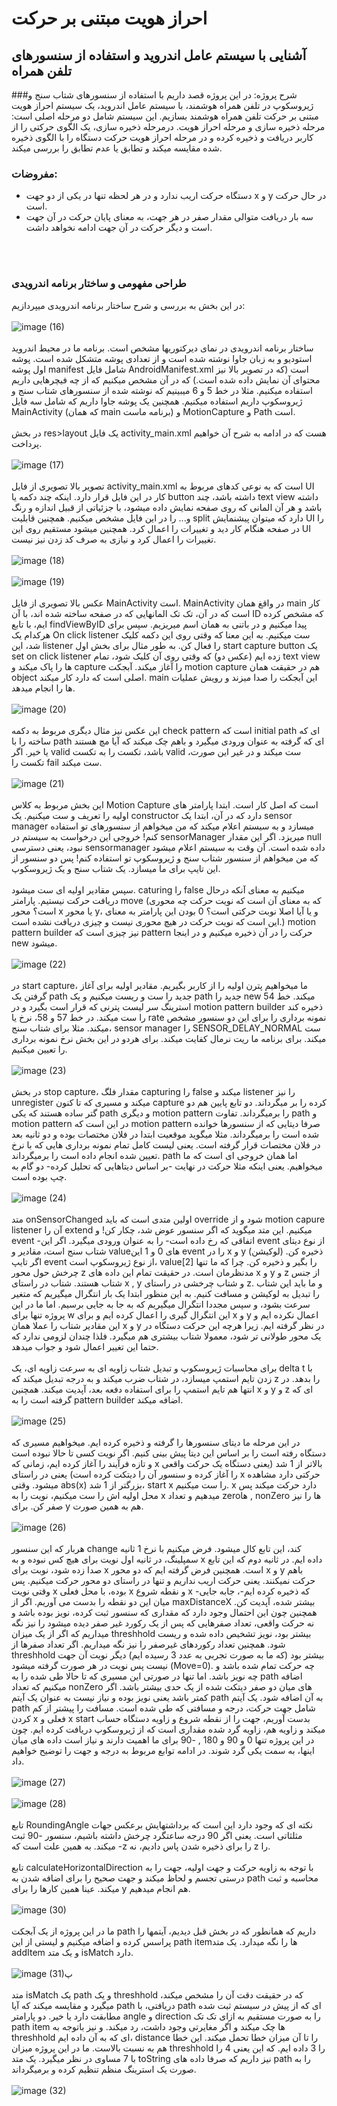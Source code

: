 # احراز هویت مبتنی بر حرکت  
## آشنایی با سیستم عامل اندروید و استفاده از سنسورهای تلفن همراه
###شرح پروژه: 
در این پروژه قصد داریم با استفاده از سنسورهای شتاب سنج و ژیروسکوپ در تلفن همراه هوشمند، با سیستم عامل اندروید، یک سیستم احراز هویت مبتنی بر حرکت تلفن همراه هوشمند بسازیم. این سیستم شامل دو مرحله اصلی است: مرحله ذخیره سازی و مرحله احراز هویت. درمرحله ذخیره سازی، یک الگوی حرکتی را از کاربر دریافت و ذخیره کرده و در مرحله احراز هویت حرکت دستگاه را با الگوی ذخیره شده مقایسه میکند و تطابق یا عدم تطابق را بررسی میکند. 

### مفروضات: 
- دستگاه حرکت اریب ندارد و در هر لحظه تنها در یکی از دو جهت x و y در حال حرکت است.
- سه بار دریافت متوالی مقدار صفر در هر جهت، به معنای پایان حرکت در آن جهت است و دیگر حرکت در آن جهت ادامه نخواهد داشت. 

<br/><br/>
### طراحی مفهومی و ساختار برنامه اندرویدی 
در این بخش به بررسی و شرح ساختار برنامه اندرویدی میپردازیم: 
<br/><br/>
![image (16)](https://github.com/FaSha20/Motion-based-Authentication/assets/114980788/a95fbe33-3c5b-4cd9-b3f5-baf84e0ad77d)
<br/><br/>
ساختار برنامه اندرویدی در نمای دیرکتوریها مشخص است. برنامه ما در محیط اندروید استودیو و به زبان جاوا نوشته شده است و از تعدادی پوشه متشکل شده است. پوشه اول پوشه manifest شامل فایل AndroidManifest.xml است (که در تصویر بالا نیز محتوای آن نمایش داده شده است.) که در آن مشخص میکنیم که از چه فیچرهایی داریم استفاده میکنیم. مثلا در خط 5 و 6 میبینیم که نوشته شده از سنسورهای شتاب سنج و ژیروسکوپ داریم استفاده میکنیم. همچنین یک پوشه جاوا داریم که شامل سه فایل MainActivity (که همان main برنامه ماست) و MotionCapture و Path است. 
<br/><br/>
در بخش res>layout یک فایل activity_main.xml هست که در ادامه به شرح آن خواهیم پرداخت.
<br/><br/>
![image (17)](https://github.com/FaSha20/Motion-based-Authentication/assets/114980788/636e4cf0-ed7a-4b98-a149-b94d925e7b4e)
<br/><br/>
تصویر بالا تصویری از فایل activity_main.xml است که به نوعی کدهای مربوط به UI کار در این فایل قرار دارد. اینکه چند دکمه یا button داشته باشد، چند text view داشته باشد و هر آن المانی که روی صفحه نمایش داده میشود، با جزئیاتی از قبیل اندازه و رنگ و... را در این فایل مشخص میکنیم. همچنین قابلیت split دارد که میتوان پیشنمایش UI را در صفحه هنگام کار دید و تغییرات را اعمال کرد. همچنین میشود مستقیم روی این UI تغییرات را اعمال کرد و نیازی به صرف کد زدن نیز نیست. 
<br/><br/>
![image (18)](https://github.com/FaSha20/Motion-based-Authentication/assets/114980788/d7a10214-be0b-4214-a167-a4cbb992e4af)
<br/><br/>
![image (19)](https://github.com/FaSha20/Motion-based-Authentication/assets/114980788/1c9d7477-91ae-453b-b3ed-20b9a9c45c08)
<br/><br/>
عکس بالا تصویری از فایل MainActivity است. MainActivity در واقغ همان main کار است که در آن، تک تک المانهایی که در صفحه ساخته شده اند، با آن ID که مشخص کرده ایم، با تابع findViewByID پیدا میکنیم و در باتنی به همان اسم میریزیم. سپس برای هرکدام یک On click listener ست میکنیم. به این معنا که وقتی روی این دکمه کلیک شد، این listener را فعال کن. به طور مثال برای بخش اول start capture button یک set on click listener زده ایم (عکس دو) که وقتی روی آن کلیک شود، تمام text view ها را پاک میکند و capture را آغاز میکند. آبجکت motion capture هم در حقیقت همان object اصلی است که دارد کار میکند. main این آبجکت را صدا میزند و رویش عملیات ها را انجام میدهد. 
<br/><br/>
![image (20)](https://github.com/FaSha20/Motion-based-Authentication/assets/114980788/e1d7c416-4e05-4c4e-b905-e4724db40bf1)
<br/><br/>
این عکس نیز مثال دیگری مربوط به دکمه check pattern است که initial path ای که ساخته را با path ای که گرفته به عنوان ورودی میگیرد و باهم چک میکند که آیا مچ هستند یا خیر. اگر valid باشد، تکست را به تکست valid ست میکند و در غیر این صورت، تکست را fail ست میکند.
<br/><br/>
![image (21)](https://github.com/FaSha20/Motion-based-Authentication/assets/114980788/81fecda4-8735-4911-9be2-949c4c703808)
<br/><br/>
این بخش مربوط به کلاس Motion Capture است که اصل کار است. ابتدا پارامتر های اولیه را تعریف و ست میکنیم. یک constructor دارد که در آن، ابتدا یک sensor manager میسازد و به سیستم اعلام میکند که من میخواهم از سنسورهای تو استفاده کنم! خروجی این درخواست به سیستم در sensorManager میریزد. اگر این مقدار null نبود، یعنی دسترسی sensormanager داده شده است. آن وقت به سیستم اعلام میشود که من میخواهم از سنسور شتاب سنج و ژیروسکوپ تو استفاده کنم! پس دو سنسور از این تایپ برای ما میسازد. یک شتاب سنج و یک ژیروسکوپ. 
<br/><br/>
سپس مقادیر اولیه ای ست میشود. caturing را false میکنیم به معنای آنکه درحال دریافت حرکت نیستیم. پارامتر move (که به معنای آن است که نویت حرکت چه محوری است؟ محور x یا محور y، و یا آیا اصلا نوبت حرکتی است؟ 0 بودن این پارامتر به معنای این است که نویت حرکت در هیچ محوری نیست و چیزی دریافت نشده است.) motion pattern builder نیز چیزی است که pattern حرکت را در آن ذخیره میکنیم و در اینجا new میشود. 
<br/><br/>
![image (22)](https://github.com/FaSha20/Motion-based-Authentication/assets/114980788/9af6094a-60eb-4c63-a8cf-03d32598b064)
<br/><br/>
در start capture، ما میخواهیم پترن اولیه را از کاربر بگیریم. مقادیر اولیه برای آغاز گرفتن یک path جدید را ست و ریست میکنیم و یک path جدید را new میکند. خط 54 استرینگ سر لیست پترنی که قرار است بگیرد و در motion pattern builder ذخیره کند را ست میکند. 
در خط 57 و 58، نرخ یا rate نمونه برداری را برای این دو سنسور مشخص میکند. مثلا برای شتاب سنج، sensor manager را SENSOR_DELAY_NORMAL ست میکند. برای برنامه ما ریت نرمال کفایت میکند. برای هردو در این بخش نرخ نمونه برداری را تعیین میکنیم. 
<br/><br/>
![image (23)](https://github.com/FaSha20/Motion-based-Authentication/assets/114980788/eeb96a2c-3300-4b6b-9ffe-e327670275bf)
<br/><br/>
در بخش stop capture، مقدار فلگ capturing را false میکند و listener را نیز unregister میکند و مسیری که تا کنون capture کرده را بر میگرداند. دو تابع پایین هم دو گتر ساده هستند که یکی path و دیگری motion pattern را برمیگرداند. تفاوت path و motion pattern در این است که motion pattern صرفا دیتایی که از سنسورها خوانده شده است را برمیگرداند. مثلا میگوید موقعیت ابتدا در فلان مختصات بوده و دو ثانیه بعد در فلان مختصات قرار گرفته است. یعنی لیست کامل تمام نمونه برداری هایی که با نرخ تعیین شده انجام داده است را برمیگرداند. path اما همان خروجی ای است که ما میخواهیم. یعنی اینکه مثلا حرکت در نهایت -بر اساس دیتاهایی که تحلیل کرده- دو گام به چپ بوده است. 
<br/><br/>
![image (24)](https://github.com/FaSha20/Motion-based-Authentication/assets/114980788/3aed4648-993c-4e40-9a0a-b9718f3be8c4)
<br/><br/>
متد onSensorChanged اولین متدی است که باید override شود و از motion capure listener آن را extend میکنیم. این متد میگوید که اگر سنسور عوض شد، چکار کن! و event -اتفاقی که رخ داده است- را به عنوان ورودی میگیرد. اگر این event از نوع دیتای شتاب سنج است، مقادیر و valueهای 0 و 1 این event را در x و y (لوکیشن) ذخیره کن. اگر تایپ event از نوع ژیروسکوپ است، value[2] را بگیر و ذخیره کن. چرا که ما تنها چرخش حول محور z مدنظرمان است. در حقیقت تمام این داده های x و y و z از جنس شتاب هستند. شتاب در راستای x , y و شتاب چرخشی در راستای z. و ما باید این شتاب را تبدیل به لوکیشن و مسافت کنیم. به این منظور ابتدا یک بار انتگرال میگیریم که متغیر سرعت بشود، و سپس مجددا انتگرال میگیریم که به جا به جایی برسیم. اما ما در این پروژه تنها برای w این انتگرال گیری را اعمال کرده ایم و برای x و y اعمال نکرده ایم و این مقادیر شتاب را عملا همان x و y در نظر گرفته ایم. زیرا هرچه این حرکت دستگاه در یک محور طولانی تر شود، معمولا شتاب بیشتری هم میگیرد. فلذا چندان لزومی ندارد که حتما این تغییر اعمال شود و جواب میدهد. 
<br/><br/>
برای محاسبات ژیروسکوپ و تبدیل شتاب زاویه ای به سرعت زاویه ای، یک delta t با زدن تایم استمپ میسازد، در شتاب ضرب میکند و به درجه تبدیل میکند که z را بدهد. در انتها هم تایم استمپ را برای استفاده دفعه بعد، آپدیت میکند. همچنین x و y و z ای که گرفته است را به pattern builder اضافه میکند. 
<br/><br/>
![image (25)](https://github.com/FaSha20/Motion-based-Authentication/assets/114980788/413cfd64-0426-4ab7-bbc7-1097704fd1e7)
<br/><br/>
در این مرحله ما دیتای سنسورها را گرفته و ذخیره کرده ایم. میخواهیم مسیری که دستگاه رفته است را بر اساس این دیتا پیش بینی کنیم. اگر نویت کسی تا حالا نبوده است و تازه فرآیند را آغاز کرده ایم، زمانی که x بالاتر از 1 شد (یعنی دستگاه یک حرکت واقعی را آغاز کرده و سنسور آن را دیتکت کرده است) یعنی در راستای x حرکتی دارد مشاهده میشود. وقتی abs(x) بزرگتر از 1 شد، start x را ست میکنیم. x دارد حرکت میکند پس محل اولیه اش را ست میکنیم، نویت را به x میدهیم و تعداد zeroها , nonZero ها را نیز صفر کن. برای y هم به همین صورت. 
<br/><br/>
![image (26)](https://github.com/FaSha20/Motion-based-Authentication/assets/114980788/ffb921c1-d172-4fbc-b564-c051a8f6c1a9)
<br/><br/>
هربار که این سنسور change کند، این تابع کال میشود. فرض میکنیم با نرخ 1 ثانیه سمپلینگ، در ثانیه اول نویت برای هیچ کس نبوده و به x داده ایم. در ثانیه دوم که این تابع صدا زده شود، نوبت برای x است. همچنین فرض گرفته ایم که دو محور x و y باهم حرکت نمیکنند. یعنی حرکت اریب نداریم و تنها در راستای دو محور حرکت میکنیم. پس وقتی نویت x بوده، با محل فعلی x و نقطه شروع x -که ذخیره کرده ایم-، جابه جایی میان این دو نقطه را بدست می آوریم. اگر از maxDistanceX بیشتر شده، آپدیت کن. همچنین چون این احتمال وجود دارد که مقداری که سنسور ثبت کرده، نویز بوده باشد و نه حرکت واقعی، تعداد صفرهایی که پس از یک رکورد غیر صفر دیده میشود را نیز نگه میداریم که اگر از یک میزان threshhold بیشتر بود، نویز تشخیص داده شده و ریست شود. همچنین تعداد رکوردهای غیرصفر را نیز نگه میداریم. اگر تعداد صفرها از threshhold بیشتر بود (که ما به صورت تجربی به عدد 3 رسیده ایم) دیگر نویت آن جهت نیست پس نویت در هر صورت گرفته میشود (Move=0). چه حرکت تمام شده باشد و چه نویز باشد. اما تنها در صورتی این مسیری که تا حالا طی شده را به path اضافه میکنیم که تعداد nonZero های میان دو صفر دیتکت شده از یک حدی بیشتر باشد. اگر کمتر باشد یعنی نویز بوده و نیاز نیست به عنوان یک آیتم path به آن اضافه شود. یک آیتم path شامل جهت حرکت، درجه و مسافتی که طی شده است. مسافت را پیشتر از کم کردن x فعلی و x start بدست آوریم، جهت را از نقطه شروع و زاویه دستگاه حساب میکند و زاویه هم، زاویه گرد شده مقداری است که از ژیروسکوپ دریافت کرده ایم. چون در این پروژه تنها 0 و 90 و 180 , -90 برای ما اهمیت دارند و نیاز است داده های میان اینها، به سمت یکی گرد شوند. در ادامه توابع مربوط به درجه و جهت را توضیح خواهیم داد. 
<br/><br/>
![image (27)](https://github.com/FaSha20/Motion-based-Authentication/assets/114980788/ab5dceef-300b-4eba-9aab-b9dc0160b2ed)
<br/><br/>
![image (28)](https://github.com/FaSha20/Motion-based-Authentication/assets/114980788/59d40561-4b21-46ad-8bee-f395d6107787)
<br/><br/>
تابع RoundingAngle نکته ای که وجود دارد این است که برداشتهایش برعکس جهات مثلثاتی است. یعنی اگر 90 درجه ساعتگرد چرخش داشته باشیم، سنسور -90 ثبت میکند. به همین علت است که -z را برای ذخیره شدن پاس دادیم، نه z را. 
<br/><br/>
تابع calculateHorizontalDirection با توجه به زاویه حرکت و جهت اولیه، جهت را به درستی تجسم و لحاظ میکند و جهت صحیح را برای اضافه شدن به path محاسبه و ثبت میکند. عینا همین کارها را برای y هم انجام میدهیم. 
<br/><br/>
![image (30)](https://github.com/FaSha20/Motion-based-Authentication/assets/114980788/15ecc1d0-b4a4-4c4e-b352-2f366eb86430)
<br/><br/>
ما در این پروژه از یک آبجکت path داریم که همانطور که در بخش قبل دیدیم، آیتمها را پراسس کرده و اضافه میکنیم و لیستی از این path itemها را نگه میدارد. یک متد addItem و یک متد isMatch دارد. 
<br/><br/>
![image (31)](https://github.com/FaSha20/Motion-based-Authentication/assets/114980788/d4be85ea-f8d2-4946-a80d-40ffc2259b6c)پ
<br/><br/>
متد isMatch یک path و یک threshhold که در حقیقت دقت آن را مشخص میکند، میگیرد و مقایسه میکند که آیا path دریافتی، با path ای که از پیش در سیستم ثبت شده مطابقت دارد یا خیر. دو پارامتر angle و direction را به صورت مستقیم به ازای تک تک path item ها چک میکند و اگر مغایرتی وجود داشت، رد میکند. و نیز باتوجه به threshhold ای که به آن داده ایم، distance را تا آن میزان خطا تحمل میکند. این خطا هم به نسبت بالاست. ما در این پروژه میزان threshhold را 3 داده ایم. که این یعنی 4 را با 7 مساوی در نظر میگیرد. یک متد toString نیز داریم که صرفا داده های path را به صورت یک استرینگ منظم تنظیم کرده و برمیگرداند. 
<br/><br/>
![image (32)](https://github.com/FaSha20/Motion-based-Authentication/assets/114980788/d6bdd74a-2720-4f5b-bad5-fae12b70c2c2)
<br/><br/>


